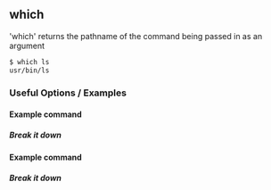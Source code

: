 ---
---

which
--

'which' returns the pathname of the command being passed in as an argument

~~~ bash
$ which ls
usr/bin/ls
~~~

<!--more-->

### Useful Options / Examples

#### Example command

##### Break it down

#### Example command

##### Break it down
